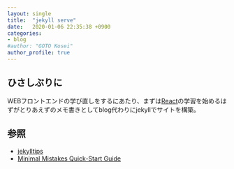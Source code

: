 ```yaml
---
layout: single
title:  "jekyll serve"
date:   2020-01-06 22:35:38 +0900
categories:
- blog
#author: "GOTO Kosei"
author_profile: true
---
```


## ひさしぶりに
WEBフロントエンドの学び直しをするにあたり、まずは[React](https://ja.reactjs.org/)の学習を始めるはずがとりあえずのメモ書きとしてblog代わりにjekyllでサイトを構築。

## 参照

- [jekylltips](https://jekylltips-ja.github.io/)
- [Minimal Mistakes Quick-Start Guide](https://mmistakes.github.io/minimal-mistakes/docs/quick-start-guide/)

